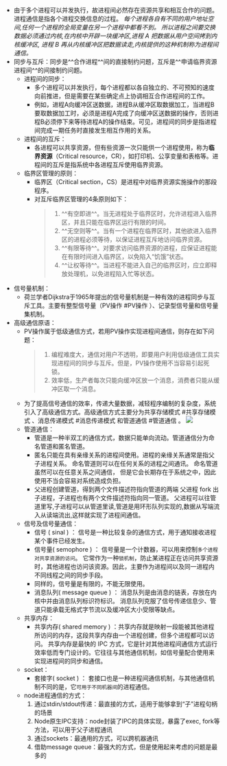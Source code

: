 - 由于多个进程可以并发执行，故进程间必然存在资源共享和相互合作的问题。进程通信是指各个进程交换信息的过程。 _每个进程各自有不同的用户地址空间,任何一个进程的全局变量在另一个进程中都看不到。 所以进程之间要交换数据必须通过内核,在内核中开辟一块缓冲区,进程 A 把数据从用户空间拷到内核缓冲区, 进程 B 再从内核缓冲区把数据读走,内核提供的这种机制称为进程间通信。_
- 同步与互斥：同步是^^合作进程^^间的直接制约问题，互斥是^^申请临界资源进程间^^的间接制约问题。
	- 进程间的同步：
		- 多个进程可以并发执行，每个进程都以各自独立的、不可预知的速度向前推进，但是需要在某些确定点上协调相互合作进程间的工作。
		- 例如，进程A向缓冲区送数据，进程B从缓冲区取数据加工，当进程B要取数据加工时，必须是进程A完成了向缓冲区送数据的操作，否则进程B必须停下来等待进程A的操作结束。可见，进程间的同步是指进程间完成一期任务时直接发生相互作用的关系。
	- 进程间的互斥：
		- 各进程可以共享资源，但有些资源一次只能供一个进程使用，称为**临界资源**（Critical resource，CR），如打印机、公享变量和表格等。进程间的互斥是指系统中各进程互斥使用临界资源。
	- 临界区管理的原则：
		- 临界区（Critical section，CS）是进程中对临界资源实施操作的那段程序。
		- 对互斥临界区管理的4条原则如下：
		  > 1. ^^有空即进^^。当无进程处于临界区时，允许进程进入临界区，并且只能在临界区运行有限的时间。
		  > 2. ^^无空则等^^。当有一个进程在临界区时，其他欲进入临界区的进程必须等待，以保证进程互斥地访问临界资源。
		  > 3. ^^有限等待^^。对要求访问临界资源的进程，应保证进程能在有限时间进入临界区，以免陷入“饥饿”状态。
		  > 4. ^^让权等待^^。当进程不能进入自己的临界区时，应立即释放处理机，以免进程陷入忙等状态。
- 信号量机制：
	- 荷兰学者Dijkstra于1965年提出的信号量机制是一种有效的进程同步与互斥工具。主要有整型信号量（PV操作 #PV操作 ）、记录型信号量和信号量集机制。
- 高级通信原语：
	- PV操作属于低级通信方式，若用PV操作实现进程间通信，则存在如下问题：
	  > 1. 编程难度大，通信对用户不透明，即要用户利用低级通信工具实现进程间的同步与互斥。但是，PV操作使用不当容易引起死锁。
	  > 2. 效率低，生产者每次只能向缓冲区放一个消息，消费者只能从缓冲区取一个消息。
	- 为了提高信号通信的效率，传递大量数据，减轻程序编制的复杂度，系统引入了高级通信方式。高级通信方式主要分为共享存储模式 #共享存储模式 、消息传递模式 #消息传递模式 和管道通信 #管道通信 。
	  ![](http://www.plantuml.com/plantuml/svg/SoWkIImgoStCIybDBE3Yqb9ukNh6yrtBNpRCUh9_uRDfEv_kwUVIqefNUDgwySckrK_NpdZQjEBPYeKmuMVREfurhd-oPy7BXab8mi_NBNpPE1bY29T3Aj1mg0K0)
	- 管道通信：
		- 管道是一种半双工的通信方式，数据只能单向流动。管道通信分为命名管道和匿名管道。
		- 匿名只能在具有亲缘关系的进程间使用。进程的亲缘关系通常是指父子进程关系。 命名管道则可以在任何关系的进程之间通讯。 命名管道虽然可以在任意关系之间通信， 但是它会长期存在于系统之中，因此使用不当会容易对系统造成负担。
		- 父进程创建管道，得到两个⽂件描述符指向管道的两端 父进程 fork 出子进程，⼦进程也有两个⽂件描述符指向同⼀管道。 ⽗进程可以往管道⾥写,⼦进程可以从管道⾥读,管道是⽤环形队列实现的,数据从写端流⼊从读端流出,这样就实现了进程间通信。
	- 信号及信号量通信：
		- 信号 ( sinal ) ： 信号是一种比较复杂的通信方式，用于通知接收进程某个事件已经发生。
		- 信号量( semophore ) ： 信号量是一个计数器，可以用来控制`多个进程对共享资源的访问`。 它常作为一种`锁机制`，防止某进程正在访问共享资源时，其他进程也访问该资源。因此，主要作为进程间以及同一进程内不同线程之间的同步手段。
		- 同样的，信号量是有限的，不能无限使用。
		- 消息队列( message queue ) ： 消息队列是由消息的链表，存放在内核中并由消息队列标识符标识。 消息队列克服了信号传递信息少、管道只能承载无格式字节流以及缓冲区大小受限等缺点。
	- 共享内存：
		- 共享内存( shared memory ) ：共享内存就是映射一段能被其他进程所访问的内存，这段共享内存由一个进程创建，但多个进程都可以访问。 共享内存是最快的 IPC 方式，它是针对其他进程间通信方式运行效率低而专门设计的。它往往与其他通信机制，如信号量配合使用来实现进程间的同步和通信。
	- socket：
		- 套接字( socket ) ： 套接口也是一种进程间通信机制，与其他通信机制不同的是，它`可用于不同机器间`的进程通信。
	- node进程通信的方式：
	  1. 通过stdin/stdout传递：最直接的方式，适用于能够拿到“子”进程句柄的场景
	  2. Node原生IPC支持：node封装了IPC的具体实现，暴露了exec, fork等方法，可以用于父子进程通讯
	  3. 通过sockets：最通用的方式，可以跨机器通讯
	  4. 借助message queue：最强大的方式，但是使用起来考虑的问题是最多的